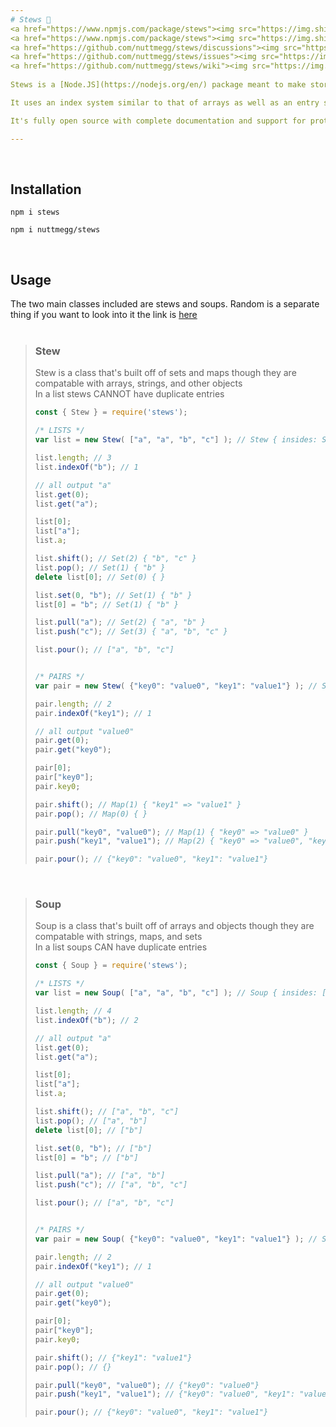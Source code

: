```yaml
---
# Stews 🍲
<a href="https://www.npmjs.com/package/stews"><img src="https://img.shields.io/npm/v/stews?style=flat&color=red&logo=npm&logoColor=white" alt="version" />
<a href="https://www.npmjs.com/package/stews"><img src="https://img.shields.io/npm/dt/stews?style=flat&logo=docusign&logoColor=white" alt="downloads" />
<a href="https://github.com/nuttmegg/stews/discussions"><img src="https://img.shields.io/github/discussions/nuttmegg/stews?logo=google%20chat&logoColor=white" alt="discussions" />
<a href="https://github.com/nuttmegg/stews/issues"><img src="https://img.shields.io/github/issues/nuttmegg/stews" alt="issues" />
<a href="https://github.com/nuttmegg/stews/wiki"><img src="https://img.shields.io/badge/docs-stews?color=purple&logo=gitbook&logoColor=white" alt="docs" />
  
Stews is a [Node.JS](https://nodejs.org/en/) package meant to make storing info easier. It makes two new classes with combinations of elements from arrays, objects, sets and maps.<br><br>

It uses an index system similar to that of arrays as well as an entry system similar to that of objects.<br><br>

It's fully open source with complete documentation and support for prototypes to make your own custom methods.<br><br>

---
```


<br>

## Installation
```console
npm i stews
```
```console
npm i nuttmegg/stews
```
<br>

## Usage
The two main classes included are stews and soups. Random is a separate thing if you want to look into it the link is [here](https://github.com/nuttmegg/stews/wiki/Random)<br><br>
> ### Stew
> Stew is a class that's built off of sets and maps though they are compatable with arrays, strings, and other objects<br>
> In a list stews CANNOT have duplicate entries
> ```js
> const { Stew } = require('stews');
> 
> /* LISTS */
> var list = new Stew( ["a", "a", "b", "c"] ); // Stew { insides: Set(3) { "a", "b", "c" }, type: "list" }
>
> list.length; // 3
> list.indexOf("b"); // 1
>
> // all output "a"
> list.get(0);
> list.get("a");
>
> list[0];
> list["a"];
> list.a;
> 
> list.shift(); // Set(2) { "b", "c" }
> list.pop(); // Set(1) { "b" }
> delete list[0]; // Set(0) { }
>
> list.set(0, "b"); // Set(1) { "b" }
> list[0] = "b"; // Set(1) { "b" }
>
> list.pull("a"); // Set(2) { "a", "b" }
> list.push("c"); // Set(3) { "a", "b", "c" }
>
> list.pour(); // ["a", "b", "c"]
>
>
> /* PAIRS */
> var pair = new Stew( {"key0": "value0", "key1": "value1"} ); // Stew { insides: Map(2) { "key0" => "value0", "key1" => "value1" }, type: "pair" }
>
> pair.length; // 2
> pair.indexOf("key1"); // 1
>
> // all output "value0"
> pair.get(0);
> pair.get("key0");
>
> pair[0];
> pair["key0"];
> pair.key0;
> 
> pair.shift(); // Map(1) { "key1" => "value1" }
> pair.pop(); // Map(0) { }
>
> pair.pull("key0", "value0"); // Map(1) { "key0" => "value0" }
> pair.push("key1", "value1"); // Map(2) { "key0" => "value0", "key1" => "value1" }
>
> pair.pour(); // {"key0": "value0", "key1": "value1"}
> ```
<br>
  
> ### Soup
> Soup is a class that's built off of arrays and objects though they are compatable with strings, maps, and sets<br>
> In a list soups CAN have duplicate entries
> ```js
> const { Soup } = require('stews');
> 
> /* LISTS */
> var list = new Soup( ["a", "a", "b", "c"] ); // Soup { insides: ["a", "a", "b", "c"], type: "list" }
>
> list.length; // 4
> list.indexOf("b"); // 2
>
> // all output "a"
> list.get(0);
> list.get("a");
>
> list[0];
> list["a"];
> list.a;
> 
> list.shift(); // ["a", "b", "c"]
> list.pop(); // ["a", "b"]
> delete list[0]; // ["b"]
>
> list.set(0, "b"); // ["b"]
> list[0] = "b"; // ["b"]
>
> list.pull("a"); // ["a", "b"]
> list.push("c"); // ["a", "b", "c"]
>
> list.pour(); // ["a", "b", "c"]
>
>
> /* PAIRS */
> var pair = new Soup( {"key0": "value0", "key1": "value1"} ); // Soup { insides: {"key0": "value0", "key1": "value1"}, type: "pair" }
>
> pair.length; // 2
> pair.indexOf("key1"); // 1
>
> // all output "value0"
> pair.get(0);
> pair.get("key0");
>
> pair[0];
> pair["key0"];
> pair.key0;
> 
> pair.shift(); // {"key1": "value1"}
> pair.pop(); // {}
>
> pair.pull("key0", "value0"); // {"key0": "value0"}
> pair.push("key1", "value1"); // {"key0": "value0", "key1": "value1"}
>
> pair.pour(); // {"key0": "value0", "key1": "value1"}
> ```
